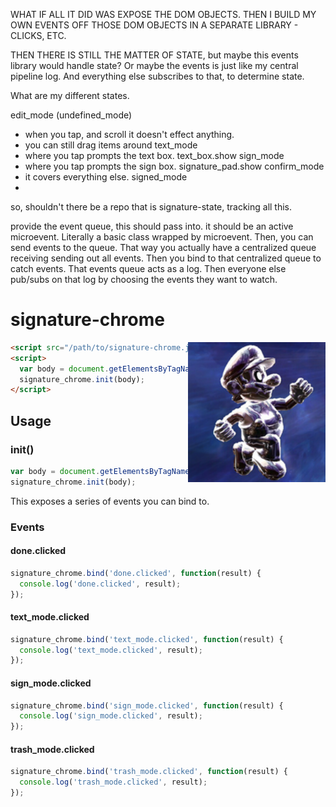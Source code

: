 WHAT IF ALL IT DID WAS EXPOSE THE DOM OBJECTS. THEN I BUILD MY OWN EVENTS OFF THOSE DOM OBJECTS IN A SEPARATE LIBRARY - CLICKS, ETC.

THEN THERE IS STILL THE MATTER OF STATE, but maybe this events library would handle state? Or maybe the events is just like my central pipeline log. And everything else subscribes to that, to determine state. 

What are my different states. 

edit_mode (undefined_mode)
- when you tap, and scroll it doesn't effect anything.
- you can still drag items around
text_mode
- where you tap prompts the text box. text_box.show
sign_mode
- where you tap prompts the sign box. signature_pad.show
confirm_mode
- it covers everything else.
signed_mode
- 

so, shouldn't there be a repo that is signature-state, tracking all this.


provide the event queue, this should pass into. it should be an active microevent. Literally a basic class wrapped by microevent. Then, you can send events to the queue. That way you actually have a centralized queue receiving sending out all events. Then you bind to that centralized queue to catch events. That events queue acts as a log. Then everyone else pub/subs on that log by choosing the events they want to watch. 

# signature-chrome

<img src="https://raw.githubusercontent.com/motdotla/signature-chrome/master/signature-chrome.png" alt="signature-chrome" align="right" width="220" />

```html
<script src="/path/to/signature-chrome.js"></script>
<script>
  var body = document.getElementsByTagName('body')[0];
  signature_chrome.init(body);
</script>
```

## Usage

### init()

```javascript
var body = document.getElementsByTagName('body')[0];
signature_chrome.init(body);
```

This exposes a series of events you can bind to.

### Events

#### done.clicked

```javascript
signature_chrome.bind('done.clicked', function(result) {
  console.log('done.clicked', result);
});
```

#### text_mode.clicked

```javascript
signature_chrome.bind('text_mode.clicked', function(result) {
  console.log('text_mode.clicked', result);
});
```

#### sign_mode.clicked

```javascript
signature_chrome.bind('sign_mode.clicked', function(result) {
  console.log('sign_mode.clicked', result);
});
```

#### trash_mode.clicked

```javascript
signature_chrome.bind('trash_mode.clicked', function(result) {
  console.log('trash_mode.clicked', result);
});
```
